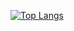 [![Top Langs](https://github-readme-stats.vercel.app/api/top-langs/?username=stats)](https://github.com/dylanneve1/stats)
